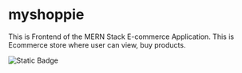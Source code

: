 # myshoppie

This is Frontend of the MERN Stack E-commerce Application. This is Ecommerce store where user can view, buy products.

![Static Badge](https://img.shields.io/badge/:badgeContent)
